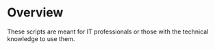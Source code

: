 # Overview
These scripts are meant for IT professionals or those with the technical knowledge to use them. 
